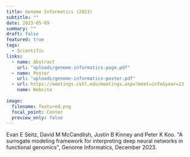 ```yaml
---
title: Genome Informatics (2023)
subtitle: ""
date: 2023-05-09
summary: ""
draft: false
featured: true
tags:
  - Scientific
links:
  - name: Abstract
    url: "uploads/genome-informatics-page.pdf"
  - name: Poster
    url: "uploads/genome-informatics-poster.pdf"
  - url: https://meetings.cshl.edu/meetings.aspx?meet=info&year=23
    name: Website
    
image:
  filename: featured.png
  focal_point: Center
  preview_only: false
---
```


Evan E Seitz, David M McCandlish, Justin B Kinney and Peter K Koo. "A surrogate modeling framework for interpreting deep neural networks in functional genomics", Genome Informatics, December 2023.